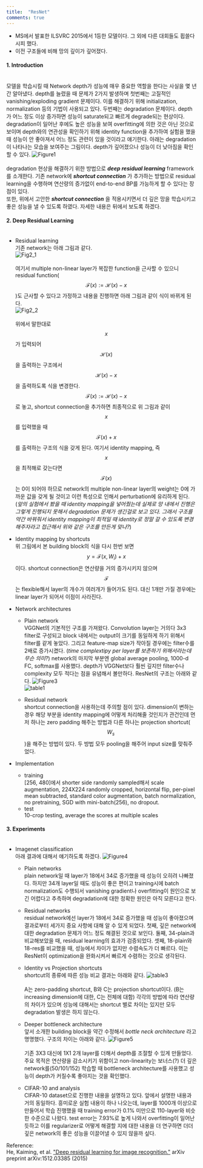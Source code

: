 ```yaml
---
title:  "ResNet"
comments: true
---
```


- MS에서 발표한 ILSVRC 2015에서 1등한 모델이다. 그 외에 다른 대회들도 휩쓸다시피 했다.
- 이전 구조들에 비해 망의 깊이가 깊어졌다.

#### 1. Introduction<br><br>
모델을 학습시킬 때 Network depth가 성능에 매우 중요한 역할을 한다는 사실을 몇 년간 알아냈다.
depth를 늘렸을 때 문제가 2가지 발생하며 첫번째는 고질적인 vanishing/exploding gradient 문제이다.
이를 해결하기 위해 initialization, normalization 등의 기법이 사용되고 있다.
두번째는 degradation 문제이다. depth가 어느 정도 이상 증가하면 성능이 saturate되고 빠르게 degrade되는 현상이다.
degradation이 일어난 후에도 높은 성능을 보여 overfitting에 의한 것은 아닌 것으로 보이며 depth와의 연관성을 확인하기 위해
identity function을 추가하여 실험을 했을 때 성능이 안 좋아져서 어느 정도 관련이 있을 것이라고 얘기한다.
아래는 degradation이 나타나는 모습을 보여주는 그림이다. depth가 깊어졌으나 성능이 더 낮아짐을 확인할 수 있다.
![Figure1](http://yanran.li/images/resnet_1.png) <br><br>
degradation 현상을 해결하기 위한 방법으로 ***deep residual learning*** framework를 소개한다.
기존 network에 ***shortcut connection*** 가 추가하는 방법으로 residual learning을 수행하며
연산량의 증가없이 end-to-end BP를 가능하게 할 수 있다는 장점이 있다.  
또한, 위에서 고안한 ***shortcut connection*** 을 적용시키면서 더 깊은 망을 학습시키고 좋은 성능을 낼 수 있도록 하였다.
자세한 내용은 뒤에서 보도록 하겠다.

#### 2. Deep Residual Learning<br><br>
  - Residual learning<br>
  기존 network는 아래 그림과 같다. <br>
  ![Fig2_1](https://3.bp.blogspot.com/-sSYC7XJ5O0Q/V9t_aUMqzLI/AAAAAAAAB6c/mO4V63zpVHggJpKKQl5HbJHTJNiaZhBpgCEw/s200/%25E1%2584%2591%25E1%2585%25A1%25E1%2584%258B%25E1%2585%25B5%25E1%2586%25AF%2B2016.%2B9.%2B16.%2B%25E1%2584%258B%25E1%2585%25A9%25E1%2584%258C%25E1%2585%25A5%25E1%2586%25AB%2B9%2B09%2B19.jpeg) <br><br>
  여기서 multiple non-linear layer가 복잡한 function을 근사할 수 있으니 residual function($$\mathcal{F}(x) := \mathcal{H}(x)-x$$)도 근사할 수 있다고
  가정하고 내용을 진행하면 아래 그림과 같이 식이 바뀌게 된다. <br>
  ![Fig2_2](https://2.bp.blogspot.com/-wYlWsLwgR7o/V9t_aas4lII/AAAAAAAAB6c/2B-vn0_Iq64xtiofEe4O0tsDfOai-S8TgCEw/s320/%25E1%2584%2591%25E1%2585%25A1%25E1%2584%258B%25E1%2585%25B5%25E1%2586%25AF%2B2016.%2B9.%2B16.%2B%25E1%2584%258B%25E1%2585%25A9%25E1%2584%258C%25E1%2585%25A5%25E1%2586%25AB%2B9%2B09%2B50.jpeg) <br><br>
  위에서 말한대로 $$x$$가 입력되어 $$\mathcal{H}(x)$$을 출력하는 구조에서 $$\mathcal{H}(x) - x$$을 출력하도록 식을 변경한다.
  $$\mathcal{F}(x) := \mathcal{H}(x)-x$$로 놓고, shortcut connection을 추가하면 최종적으로 위 그림과 같이
  $$x$$를 입력했을 때 $$\mathcal{F}(x)+x$$를 출력하는 구조의 식을 갖게 된다.
  여기서 identity mapping, 즉 $$x$$을 최적해로 갖는다면 $$\mathcal{F}(x)$$는 0이 되어야 하므로 network의 multiple non-linear layer의 weight는 0에 가까운
  값을 갖게 될 것이고 이런 특성으로 인해서 perturbation에 유리하게 된다.
  (*앞의 실험에서 봤을 때 identity mapping을 넣어줬는데 실제로 망 내에서 진행은 그렇게 진행되지 못해서 degradation 문제가 생긴걸로 보고 있다.
    그래서 구조를 약간 바꿔줘서 identity mapping이 최적일 때 identity로 정말 갈 수 있도록 변경해주자라고 접근해서 위와 같은 구조를 만든게 맞나?*)

  - Identity mapping by shortcuts<br>
  위 그림에서 본 building block의 식을 다시 한번 보면 $$y = \mathcal{F}(x, {W_i}) + x$$이다.
  shortcut connection은 연산량을 거의 증가시키지 않으며 $$\mathcal{F}$$는 flexible해서 layer의 개수가
  여러개가 들어가도 된다. 대신 1개만 가질 경우에는 linear layer가 되어서 이점이 사라진다.

  - Network architectures<br>
    - Plain network <br>
    VGGNet의 기본적인 구조를 가져왔다. Convolution layer는 거의다 3x3 filter로 구성되고 block 내에서는 output이 크기를 동일하게 하기 위해서 filter를 같게 놓았다.
    그리고 feature-map size가 작아질 경우에는 filter수를 2배로 증가시켰다. (*time complextipy per layer를 보존하기 위해서라는데 무슨 의미?*)
    network의 마지막 부분엔 global average pooling, 1000-d FC, softmax를 사용했다.
    depth가 VGGNet보다 훨씬 깊지만 filter수나 complexity 모두 적다는 점을 유념해서 볼만하다.
    ResNet의 구조는 아래와 같다.
    ![Figure3](https://media.licdn.com/mpr/mpr/AAEAAQAAAAAAAAyaAAAAJGM0ODdmMjY4LTgyNzctNGFmYS04MDYzLTAxNDE5NDM2NzhkMQ.png)<br>
    ![table1](https://raw.githubusercontent.com/raghakot/keras-resnet/master/images/architecture.png?raw=true) <br>

    - Residual network<br>
    shortcut connection을 사용하는데 주의할 점이 있다.
    dimension이 변하는 경우 해당 부분을 identity mapping에 어떻게 처리해줄 것인지가 관건인데 먼저 하나는 zero padding 해주는 방법과
    다른 하나는 projection shortcut($$W_s$$)을 해주는 방법이 있다. 두 방법 모두 pooling을 해주어 input size를 맞춰주었다.

  - Implementation<br>
    - training <br>
    [256, 480]에서 shorter side randomly sampled해서 scale augmentation, 224X224 randomly cropped, horizontal flip, per-pixel mean subtracted, standard color augmentation, batch normalization,
    no pretraining, SGD with mini-batch(256), no dropout. <br>
    - test <br>
    10-crop testing, average the scores at multiple scales

#### 3. Experiments <br><br>
  - Imagenet classification <br>
  아래 결과에 대해서 얘기하도록 하겠다.
  ![Figure4](http://postfiles15.naver.net/20160718_286/laonple_1468811198847PDYa5_PNG/%C0%CC%B9%CC%C1%F6_81.png?type=w2) <br>
    - Plain networks <br>
    plain network일 때 layer가 18에서 34로 증가했을 때 성능이 오히려 나빠졌다. 하지만 34개 layer일 때도 성능이 좋은 편이고 training시에
    batch normalization도 수행되서 vanishing gradient나 overfitting이 원인으로 보긴 어렵다고 추측하며 degradation에 대한 정확한 원인은 아직 모른다고 한다.

    - Residual networks <br>
    residual network에선 layer가 18에서 34로 증가했을 때 성능이 좋아졌으며 결과로부터 세가지 중요 사항에 대해 알 수 있게 되었다.
    첫째, 깊은 network에 대한 degradation 문제가 어느 정도 해결된 것으로 보인다.
    둘째, 34-plain과 비교해보았을 때, residual learning의 효과가 검증되었다.
    셋째, 18-plain와 18-res를 비교했을 때, 성능에서 차이가 없지만 수렴속도가 더 빠르다. 이는 ResNet이 optimization을 완화시켜서 빠르게 수렴하는 것으로 생각된다.

    - Identity vs Projection shortcuts <br>
    shortcut의 종류에 따른 성능 비교 결과는 아래와 같다.
    ![table3](http://img.blog.csdn.net/20161111194718570) <br> <br>
    A는 zero-padding shortcut, B와 C는 projection shortcut이다. (B는 increasing dimension에 대한, C는 전체에 대함)
    각각의 방법에 따라 연산량의 차이가 있으며 성능에 대해서는 shortcut 별로 차이는 있지만 모두 degradation 발생은 하지 않는다.

    - Deeper bottleneck architecture <br>
    앞서 소개한 building block을 약간 수정해서 *bottle neck architecture* 라고 명명했다.
    구조의 차이는 아래와 같다.
    ![Figure5](https://i.stack.imgur.com/kbiIG.png) <br><br>
    기존 3X3 대신에 1X1 2개 layer를 더해서 depth를 조절할 수 있게 만들었다. 주요 목적은 연산량을 감소시키기 위함이고
    non-linearity는 보너스(?)
    더 깊은 network를(50/101/152) 학습할 때 bottleneck architecture를 사용했고 성능이 depth가 커질수록 좋아지는 것을 확인했다.

    - CIFAR-10 and analysis <br>
    CIFAR-10 dataset으로 진행한 내용을 설명하고 있다. 앞에서 설명한 내용과 거의 동일하다.
    흥미로운 실험 내용이 하나 나오는데, layer를 1000개 이상으로 만들어서 학습 진행했을 때 training error가 0.1% 미만으로
    110-layer와 비슷한 수준으로 나왔다. test error는 7.93%로 높게 나와서 overfitting이 일어난 듯하고 이를
    regularizer로 어떻게 해결할 지에 대한 내용을 더 연구하면 더더 깊은 network의 좋은 성능을 이끌어낼 수 있지 않을까 싶다.


Reference: <br>
He, Kaiming, et al. ["Deep residual learning for image recognition."](https://arxiv.org/pdf/1512.03385.pdf) arXiv preprint arXiv:1512.03385 (2015)
